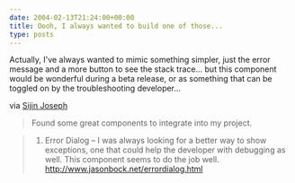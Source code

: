 ```yaml
---
date: 2004-02-13T21:24:00+00:00
title: Oooh, I always wanted to build one of those...
type: posts
---
```

Actually, I've always wanted to mimic something simpler, just the error message and a more button to see the stack trace... but this component would be wonderful during a beta release, or as something that can be toggled on by the troubleshooting developer...

via [Sijin Joseph](http://weblogs.asp.net/sjoseph/archive/2004/02/13/72341.aspx)

> Found some great components to integrate into my project.

>

> 1. Error Dialog – I was always looking for a better way to show exceptions, one that could help the developer with debugging as well. This component seems to do the job well. <http://www.jasonbock.net/errordialog.html>
